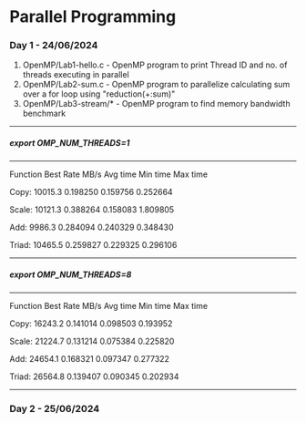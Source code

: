 # Parallel Programming

### Day 1 - 24/06/2024

1. OpenMP/Lab1-hello.c   - OpenMP program to print Thread ID and no. of threads executing in parallel
2. OpenMP/Lab2-sum.c   - OpenMP program to parallelize calculating sum over a for loop using "reduction(+:sum)"
3. OpenMP/Lab3-stream/* - OpenMP program to find memory bandwidth benchmark 

-------------------------------------------------------------
##### export OMP_NUM_THREADS=1
-------------------------------------------------------------

Function  Best Rate MB/s  Avg time Min time Max time

Copy: 10015.3 0.198250 0.159756 0.252664

Scale:  10121.3 0.388264 0.158083 1.809805

Add: 9986.3 0.284094 0.240329 0.348430

Triad:  10465.5 0.259827 0.229325 0.296106

-------------------------------------------------------------
##### export OMP_NUM_THREADS=8
-------------------------------------------------------------

Function  Best Rate MB/s  Avg time Min time Max time

Copy: 16243.2 0.141014 0.098503 0.193952

Scale:  21224.7 0.131214 0.075384 0.225820

Add:  24654.1 0.168321 0.097347 0.277322

Triad:  26564.8 0.139407 0.090345 0.202934

-------------------------------------------------------------

### Day 2 - 25/06/2024


